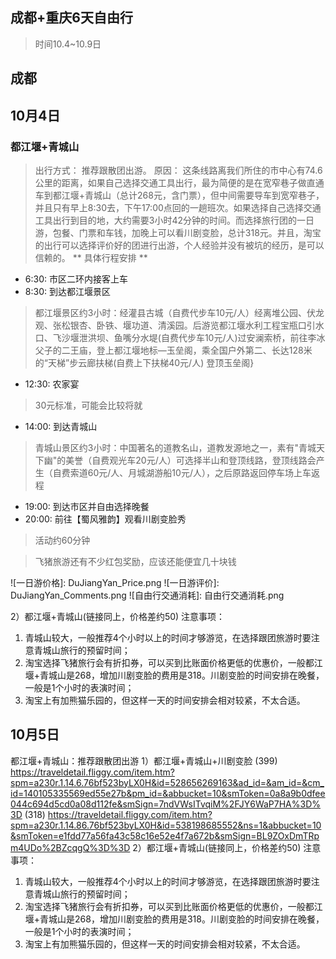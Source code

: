 
成都+重庆6天自由行
------------
> 时间10.4~10.9日

成都
-------------
## 10月4日
### 都江堰+青城山
> 出行方式： 推荐跟散团出游。
> 原因： 这条线路离我们所住的市中心有74.6公里的距离，如果自己选择交通工具出行，最为简便的是在宽窄巷子做直通车到都江堰+青城山（总计268元，含门票），但中间需要导车到宽窄巷子，并且只有早上8:30去，下午17:00点回的一趟班次。如果选择自己选择交通工具出行到目的地，大约需要3小时42分钟的时间。而选择旅行团的一日游，包餐、门票和车钱，加晚上可以看川剧变脸，总计318元。并且，淘宝的出行可以选择评价好的团进行出游，个人经验并没有被坑的经历，是可以信赖的。
** 具体行程安排 **
+ 6:30: 市区二环内接客上车
+ 8:30: 到达都江堰景区
> 都江堰景区约3小时：经灌县古城（自费代步车10元/人）经离堆公园、伏龙观、张松银杏、卧铁、堰功道、清溪园。后游览都江堰水利工程宝瓶口引水口、飞沙堰泄洪坝、鱼嘴分水堤(自费代步车10元/人)过安澜索桥，前往李冰父子的二王庙，登上都江堰地标—玉垒阁，乘全国户外第二、长达128米的“天梯”步云廊扶梯(自费上下扶梯40元/人) 登顶玉垒阁} 
+ 12:30: 农家宴
> 30元标准，可能会比较将就
+ 14:00: 到达青城山
> 青城山景区约3小时：中国著名的道教名山，道教发源地之一，素有"青城天下幽"的美誉（自费观光车20元/人）可选择半山和登顶线路，登顶线路会产生（自费索道60元/人、月城湖游船10元/人），之后原路返回停车场上车返程
+ 19:00: 到达市区并自由选择晚餐
+ 20:00: 前往【蜀风雅韵】观看川剧变脸秀
> 活动约60分钟

[淘宝：飞猪旅行]: https://traveldetail.fliggy.com/item.htm?spm=a230r.1.14.86.76bf523byLX0H&id=538198685552&ns=1&abbucket=10&smToken=e1fdd77a56fa43c58c16e52e4f7a672b&smSign=BL9ZOxDmTRpm4UDo%2BZcqgQ%3D%3D
> 飞猪旅游还有不少红包奖励，应该还能便宜几十块钱

![一日游价格]: DuJiangYan_Price.png
![一日游评价]: DuJiangYan_Comments.png
![自由行交通消耗]: 自由行交通消耗.png

2）都江堰+青城山(链接同上，价格差约50)
注意事项：
1. 青城山较大，一般推荐4个小时以上的时间才够游览，在选择跟团旅游时要注意青城山旅行的预留时间；
2. 淘宝选择飞猪旅行会有折扣券，可以买到比账面价格更低的优惠价，一般都江堰+青城山是268，增加川剧变脸的费用是318。川剧变脸的时间安排在晚餐，一般是1个小时的表演时间；
3. 淘宝上有加熊猫乐园的，但这样一天的时间安排会相对较紧，不太合适。
## 10月5日
都江堰+青城山：推荐跟散团出游
1）都江堰+青城山+川剧变脸
(399)
https://traveldetail.fliggy.com/item.htm?spm=a230r.1.14.6.76bf523byLX0H&id=528656269163&ad_id=&am_id=&cm_id=140105335569ed55e27b&pm_id=&abbucket=10&smToken=0a8a9b0dfee044c694d5cd0a08d112fe&smSign=7ndVWsITvqiM%2FJY6WaP7HA%3D%3D
(318)
https://traveldetail.fliggy.com/item.htm?spm=a230r.1.14.86.76bf523byLX0H&id=538198685552&ns=1&abbucket=10&smToken=e1fdd77a56fa43c58c16e52e4f7a672b&smSign=BL9ZOxDmTRpm4UDo%2BZcqgQ%3D%3D
2）都江堰+青城山(链接同上，价格差约50)
注意事项：
1. 青城山较大，一般推荐4个小时以上的时间才够游览，在选择跟团旅游时要注意青城山旅行的预留时间；
2. 淘宝选择飞猪旅行会有折扣券，可以买到比账面价格更低的优惠价，一般都江堰+青城山是268，增加川剧变脸的费用是318。川剧变脸的时间安排在晚餐，一般是1个小时的表演时间；
3. 淘宝上有加熊猫乐园的，但这样一天的时间安排会相对较紧，不太合适。
